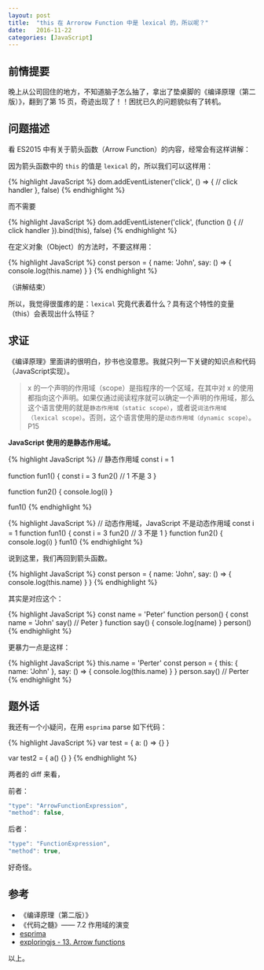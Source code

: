```yaml
---
layout: post
title:  "this 在 Arrorow Function 中是 lexical 的，所以呢？"
date:   2016-11-22
categories: [JavaScript]
---
```


## 前情提要

晚上从公司回住的地方，不知道脑子怎么抽了，拿出了垫桌脚的《编译原理（第二版）》，翻到了第 15 页，奇迹出现了！！困扰已久的问题貌似有了转机。

## 问题描述

看 ES2015 中有关于箭头函数（Arrow Function）的内容，经常会有这样讲解：

因为箭头函数中的 `this` 的值是 `lexical` 的，所以我们可以这样用： 

{% highlight JavaScript %}
dom.addEventListener('click', () => {
  // click handler
}, false)
{% endhighlight %}

而不需要

{% highlight JavaScript %}
dom.addEventListener('click', (function () {
  // click handler
}).bind(this), false)
{% endhighlight %}

在定义对象（Object）的方法时，不要这样用：

{% highlight JavaScript %}
const person = {
  name: 'John',
  say: () => {
    console.log(this.name)
  }
}
{% endhighlight %}

（讲解结束）

所以，我觉得很蛋疼的是：`lexical` 究竟代表着什么？具有这个特性的变量（this）会表现出什么特征？

## 求证

《编译原理》里面讲的很明白，抄书也没意思。我就只列一下关键的知识点和代码（JavaScript实现）。

> x 的一个声明的作用域（scope）是指程序的一个区域，在其中对 x 的使用都指向这个声明。如果仅通过阅读程序就可以确定一个声明的作用域，那么这个语言使用的就是`静态作用域（static scope）`，或者说`词法作用域（lexical scope）`。否则，这个语言使用的是`动态作用域（dynamic scope）`。 P15

**JavaScript 使用的是静态作用域。**

{% highlight JavaScript %}
// 静态作用域
const i = 1

function fun1() {
  const i = 3
  fun2() // 1 不是 3
}

function fun2() {
  console.log(i)
}

fun1()
{% endhighlight %}

{% highlight JavaScript %}
// 动态作用域，JavaScript 不是动态作用域
const i = 1
function fun1() {
  const i = 3
  fun2() // 3 不是 1
}
function fun2() {
  console.log(i)
}
fun1()
{% endhighlight %}

说到这里，我们再回到箭头函数。

{% highlight JavaScript %}
const person = {
  name: 'John',
  say: () => {
    console.log(this.name)
  }
}
{% endhighlight %}

其实是对应这个：

{% highlight JavaScript %}
const name = 'Peter'
function person() {
  const name = 'John'
  say() // Peter
}
function say() {
  console.log(name)
}
person()
{% endhighlight %}

更暴力一点是这样：

{% highlight JavaScript %}
this.name = 'Perter'
const person = {
  this: {
    name: 'John'
  },
  say: () => {
    console.log(this.name)
  }
}
person.say() // Perter
{% endhighlight %}

## 题外话

我还有一个小疑问，在用 `esprima` parse 如下代码：

{% highlight JavaScript %}
var test = {
  a: () => {}
}

var test2 = {
  a() {}
}
{% endhighlight %}

两者的 diff 来看，

前者：

```js
"type": "ArrowFunctionExpression",
"method": false,
```

后者：

```js
"type": "FunctionExpression",
"method": true,
```

好奇怪。

## 参考

- 《编译原理（第二版）》
- 《代码之髓》—— 7.2 作用域的演变
- [esprima](http://esprima.org/demo/parse.html)
- [exploringjs - 13. Arrow functions](http://exploringjs.com/es6/ch_arrow-functions.html)

以上。